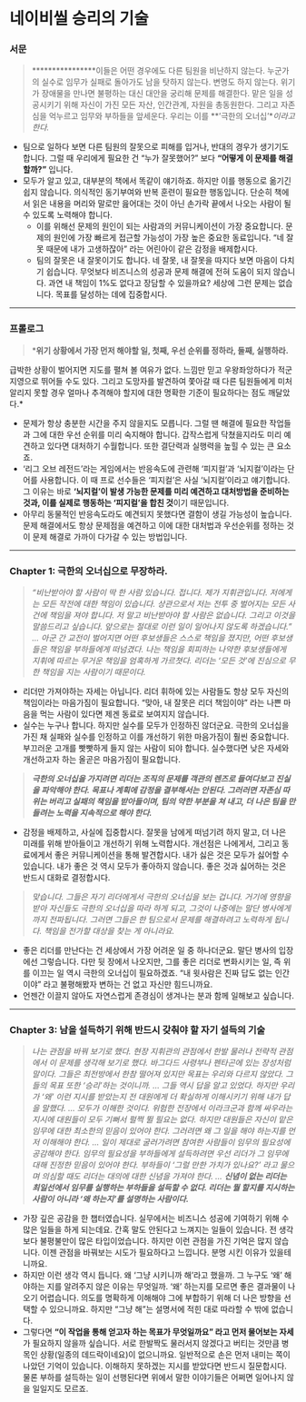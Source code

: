 # 네이비씰 승리의 기술

### 서문

> ****************이들은 어떤 경우에도 다른 팀원을 비난하지 않는다. 누군가의 실수로 임무가 실패로 돌아가도 남을 탓하지 않는다. 변명도 하지 않는다. 위기가 장애물을 만나면 불평하는 대신 대안을 궁리해 문제를 해결한다. 맡은 일을 성공시키기 위해 자신이 가진 모든 자산, 인간관계, 자원을 총동원한다. 그리고 자존심을 억누르고 임무와 부하들을 앞세운다. 우리는 이를 **’극한의 오너십’**이라고 한다.*
> 
- 팀으로 일하다 보면 다른 팀원의 잘못으로 피해를 입거나, 반대의 경우가 생기기도 합니다. 그럴 때 우리에게 필요한 건 “누가 잘못했어?” 보다 **“어떻게 이 문제를 해결할까?”** 입니다.
- 모두가 알고 있고, 대부분의 책에서 똑같이 얘기하죠. 하지만 이를 행동으로 옮기긴 쉽지 않습니다. 의식적인 동기부여와 반복 훈련이 필요한 행동입니다. 단순히 책에서 읽은 내용을 머리와 말로만 읊어대는 것이 아닌 손가락 끝에서 나오는 사람이 될 수 있도록 노력해야 합니다.
    - 이를 위해선 문제의 원인이 되는 사람과의 커뮤니케이션이 가장 중요합니다. 문제의 원인에 가장 빠르게 접근할 가능성이 가장 높은 중요한 동료입니다. “네 잘못 때문에 내가 고생하잖아” 라는 어린아이 같은 감정을 배제합시다.
    - 팀의 잘못은 내 잘못이기도 합니다. 네 잘못, 내 잘못을 따지다 보면 마음이 다치기 쉽습니다. 무엇보다 비즈니스의 성공과 문제 해결에 전혀 도움이 되지 않습니다. 과연 내 책임이 1%도 없다고 장담할 수 있을까요? 세상에 그런 문제는 없습니다. 목표를 달성하는 데에 집중합시다.

---

### 프롤로그

> ***위기 상황에서 가장 먼저 해야할 일, 첫째, 우선 순위를 정하라, 둘째, 실행하라.**

급박한 상황이 벌어지면 지도를 펼쳐 볼 여유가 없다. 느낌만 믿고 우왕좌앙하다가 적군 지영으로 뛰어들 수도 있다. 그리고 도망자를 발견하여 쫓아갈 때 다른 팀원들에게 미처 알리지 못할 경우 얼마나 추격해야 할지에 대한 명확한 기준이 필요하다는 점도 깨달았다.*
> 
- 문제가 항상 충분한 시간을 주지 않을지도 모릅니다. 그럴 땐 해결에 필요한 작업들과 그에 대한 우선 순위를 미리 숙지해야 합니다. 갑작스럽게 닥쳤을지라도 미리 예견하고 있다면 대처하기 수월합니다. 또한 결단력과 실행력을 높힐 수 있는 큰 요소죠.
- ‘리그 오브 레전드’라는 게임에서는  반응속도에 관련해 ‘피지컬’과 ‘뇌지컬’이라는 단어를 사용합니다. 이 때 프로 선수들은 ‘피지컬’은 사실 ‘뇌지컬’이라고 얘기합니다. 그 이유는 바로 **‘뇌지컬’이 발생 가능한 문제를 미리 예견하고 대처방법을 준비하는 것과, 이를 실제로 행동하는 ‘피지컬’을 합친 것**이기 때문입니다.
- 아무리 동물적인 반응속도라도 예견되지 못했다면 결함이 생길 가능성이 높습니다. 문제 해결에서도 항상 문제점을 예견하고 이에 대한 대처법과 우선순위를 정하는 것이 문제 해결로 가까이 다가갈 수 있는 방법입니다.

---

### Chapter 1: 극한의 오너십으로 무장하라.

> *“비난받아야 할 사람이 딱 한 사람 있습니다. 접니다. 제가 지휘관입니다. 저에게는 모든 작전에 대한 책임이 있습니다. 상관으로서 저는 전투 중 벌어지는 모든 사건에 책임을 져야 합니다. 저 말고 비난받아야 할 사람은 없습니다. 그리고 이것을 말씀드리고 싶습니다. 앞으로는 절대로 이런 일이 일어나지 않도록 하겠습니다.”
…
아군 간 교전이 벌어지면 어떤 후보생들은 스스로 책임을 졌지만, 어떤 후보생들은 책임을 부하들에게 떠넘겼다. 나는 책임을 회피하는 나약한 후보생들에게 지휘에 따르는 무거운 책임을 엄혹하게 가르쳣다. 리더는 ‘모든 것’에 진심으로 무한 책임을 지는 사람이기 때문이다.*
> 
- 리더만 가져야하는 자세는 아닙니다. 리더 휘하에 있는 사람들도 항상 모두 자신의 책임이라는 마음가짐이 필요합니다. “맞아, 내 잘못은 리더 책임이야” 라는 나쁜 마음을 먹는 사람이 있다면 제겐 동료로 보여지지 않습니다.
- 실수는 누구나 합니다. 하지만 실수를 모두가 인정하진 않더군요. 극한의 오너십을 가진 채 실패와 실수를 인정하고 이를 개선하기 위한 마음가짐이 훨씬 중요합니다. 부끄러운 고개를 빳빳하게 들지 않는 사람이 되야 합니다. 실수했다면 낮은 자세와 개선하고자 하는 올곧은 마음가짐이 필요합니다.

> *************************극한의 오너십을 가지려면 리더는 조직의 문제를 객관의 렌즈로 들여다보고 진실을 파악해야 한다. 목표나 계획에 감정을 결부해서는 안된다. 그러러면 자존심 따위는 버리고 실패의 책임을 받아들이며, 팀의 약한 부분을 쳐 내고, 더 나은 팀을 만들려는 노력을 지속적으로 해야 한다.*************************
> 
- 감정을 배제하고, 사실에 집중합시다. 잘못을 남에게 떠넘기려 하지 말고, 더 나은 미래를 위해 받아들이고 개선하기 위해 노력합시다. 개선점은 나에게서, 그리고 동료에게서 좋은 커뮤니케이션을 통해 발견합시다. 내가 싫은 것은 모두가 싫어할 수 있습니다. 내가 좋은 것 역시 모두가 좋아하지 않습니다. 좋은 것과 싫어하는 것은 반드시 대화로 결정합시다.

> *맞습니다. 그들은 자기 리더에게서 극한의 오너십을 보는 겁니다. 거기에 영향을 받아 자신들도 극한의 오너십을 따라 하게 되고, 그것이 나중에는 말단 병사에게까지 전파됩니다. 그러면 그들은 한 팀으로서 문제를 해결하려고 노력하게 됩니다. 책임을 전가할 대상을 찾는 게 아니라요.*
> 
- 좋은 리더를 만난다는 건 세상에서 가장 어려운 일 중 하나더군요. 말단 병사의 입장에선 그렇습니다. 다만 뒷 장에서 나오지만, 그를 좋은 리더로 변화시키는 일, 즉 위를 이끄는 일 역시 극한의 오너십이 필요하겠죠. “내 윗사람은 진짜 답도 없는 인간이야” 라고 불평해봤자 변하는 건 없고 자신만 힘드니까요.
- 언젠간 이끌지 않아도 자연스럽게 존경심이 생겨나는 분과 함께 일해보고 싶습니다.

---

### Chapter 3: 남을 설득하기 위해 반드시 갖춰야 할 자기 설득의 기술

> *나는 관점을 바꿔 보기로 했다. 현장 지휘관의 관점에서 한발 물러나 전략적 관점에서 이 문제를 생각해 보기로 했다. 바그다드 사령부나 펜타곤에 있는 장성처럼 말이다. 그들은 최전방에서 한참 떨어져 있지만 목표는 우리와 다르지 않았다. 그들의 목표 또한 ‘승리’하는 것이니까.
…
그들 역시 답을 알고 있었다. 하지만 우리가 ‘왜’ 이런 지시를 받았는지 전 대원에게 더 확실하게 이해시키기 위해 내가 답을 말했다.
…
모두가 이해한 것이다. 위험한 전장에서 이라크군과 함께 싸우라는 지시에 대원들이 모두 기뻐서 펄쩍 뛸 필요는 없다. 하지만 대원들은 자신이 맡은 임무에 대한 최소한의 믿음이 있어야 한다. 그러려면 왜 그 일을 해야 하는지를 먼저 이해해야 한다.
…
일이 제대로 굴러가려면 참여한 사람들이 임무의 필요성에 공감해야 한다. 임무의 필요성을 부하들에게 설득하려면 우선 리더가 그 임무에 대해 진정한 믿음이 있어야 한다. 부하들이 ‘그럴 만한 가치가 있나요?’ 라고 물으며 의심할 때도 리더는 대의에 대한 신념을 가져야 한다. 
…
**신념이 없는 리더는 최일선에서 임무를 실행하는 부하들을 설득할 수 없다. 리더는 뭘 할지를 지시하는 사람이 아니라 ‘왜 하는지’를 설명하는 사람이다.***
> 
- 가장 깊은 공감을 한 챕터였습니다. 실무에서는 비즈니스 성공에 기여하기 위해 수많은 일들을 하게 되는데요. 간혹 말도 안된다고 느껴지는 일들이 있습니다. 전 생각보다 불평불만이 많은 타입이었습니다. 하지만 이런 관점을 가진 기억은 많지 않습니다. 이젠 관점을 바꿔보는 시도가 필요하다고 느낍니다. 분명 시킨 이유가 있을테니까요.
- 하지만 이런 생각 역시 듭니다. 왜 ‘그냥 시키니까 해’라고 했을까. 그 누구도 ‘왜’ 해야하는 지를 알려주지 않은 이유는 무엇일까. ‘왜’ 하는지를 모르면 좋은 결과물이 나오기 어렵습니다. 의도를 명확하게 이해해야 그에 부합하기 위해 더 나은 방향을 선택할 수 있으니까요. 하지만 “그냥 해”는 설명서에 적힌 대로 따라할 수 밖에 없습니다.
- 그렇다면 **“이 작업을 통해 얻고자 하는 목표가 무엇일까요” 라고 먼저 물어보는 자세**가 필요하지 않을까 싶습니다. 서로 한발짝도 물러서지 않겠다고 버티는 것만큼 병목인 상황(일종의 데드락이네요)이 없으니까요. 일반적으로 손은 먼저 내미는 쪽이 나았던 기억이 있습니다. 이해하지 못하겠는 지시를 받았다면 반드시 질문합시다. 물론 부하를 설득하는 일이 선행된다면 위에서 말한 이야기들은 어쩌면 일어나지 않을 일일지도 모르죠.